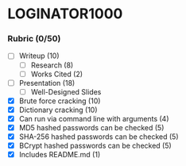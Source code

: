 # LOGINATOR1000

### Rubric (0/50)
- [ ] Writeup (10)
     - [ ] Research (8)
     - [ ] Works Cited (2)
- [ ] Presentation (18)
     - [ ] Well-Designed Slides
- [x] Brute force cracking (10)
- [x] Dictionary cracking (10)
- [x] Can run via command line with arguments (4)
- [x] MD5 hashed passwords can be checked (5)
- [x] SHA-256 hashed passwords can be checked (5)
- [x] BCrypt hashed passwords can be checked (5)
- [x] Includes README.md (1)
